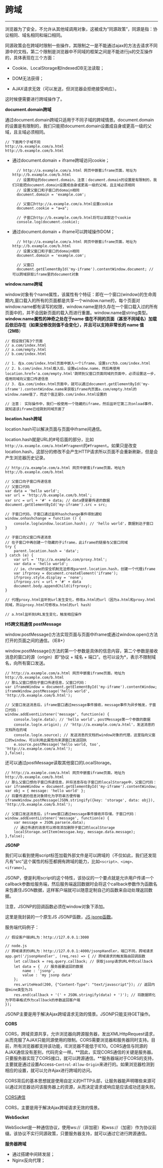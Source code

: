 # 跨域 #


----------

浏览器为了安全，不允许从其他域调用对象，这被成为“同源政策”，同源是指：协议相同、域名相同和端口相同。

同源政策会在跨域时限制一些操作，其限制之一是不能通过ajax的方法去请求不同源中的文档，第二个限制是浏览器中不同域的框架之间是不能进行js的交互操作的，具体表现在三个方面：

- Cookie、LocalStorage和IndexedDB无法读取；

- DOM无法获得；

- AJAX请求无效（可以发送，但浏览器会拒绝接受响应）。

这时候便需要进行跨域操作了。

**document.domain跨域**

通过document.domain跨域只适用于不同子域的跨域情景。document.domain的设置是有限制的，我们只能把document.domain设置成自身或更高一级的父域，且主域必须相同。
	
	// 下面两个子域不同
	http://a.example.com/a.html
	http://b.example.com/b.html

- 通过document.domain + iframe跨域访问cookie；   
	
		// http://a.example.com/a.html 网页中嵌套iframe页面，地址为http://b.example.com/b.html
		// 设置网址的document.domain，注意：document.domain的设置是有限制的，我们只能把document.domain设置成自身或更高一级的父域，且主域必须相同
		// 设置父窗口和子窗口的domain相同
		document.domain = 'example.com';

		// 父窗口http://a.example.com/a.html设置cookie
		document.cookie = "a=a";

		// 子窗口http://b.example.com/b.html将可以读取这个cookie
		console.log(document.cookie);

- 通过document.domain + iframe可以跨域操作DOM；

		// http://a.example.com/a.html 网页中嵌套iframe页面，地址为http://b.example.com/b.html
		// 设置父窗口和子窗口的domain相同
		document.domain = 'example.com';
		
		// 父窗口
		document.getElementById('my-iframe').contentWindow.document; // 可以跨域获取iframe里的document对象

**window.name跨域**

window对象有个name属性，该属性有个特征：即在一个窗口(window)的生命周期内,窗口载入的所有的页面都是共享一个window.name的，每个页面对window.name都有读写的权限，window.name是持久存在一个窗口载入过的所有页面中的，并不会因新页面的载入而进行重置。window.name是string类型。**window.name属性的神奇之处在于name 值在不同的页面（甚至不同域名）加载后依旧存在（如果没修改则值不会变化），并且可以支持非常长的 name 值（2MB**）

	// 假设我们有3个页面
	// a.com/index.html
	// a.com/empty.html
	// b.com/index.html
	
	// 1. 在a.com/index.html页面中嵌入一个iframe，设置src为b.com/index.html
	// 2. b.com/index.html载入后，设置window.name，然后再使用location.href='a.com/empty.html'跳转到父窗口页面同域的页面中，必须设置这一步，借用同域向父窗口传递信息
	// 3. 在a.com/index.html页面中，就可以通过document.getElementById('my-iframe').contentWindow.name来获取iframe内页面a.com/empty.html的window.name值了，而这个值正是b.com/index.html设置的

	// 注意： 实际操作中，我们一般使用一个隐藏的iframe，然后监听它第二次onload事件，就知道该iframe已经跳到同域页面了

**location.hash跨域**

location.hash可以解决页面与页面中iframe间通信。

location.hash就是URL的#号后面的部分，比如`http://a.example.com/a.html#fragment`的`#fragment`。如果只是改变location.hash，这部分的修改不会产生HTTP请求所以页面不会重新刷新，但是会产生浏览器历史记录。

	// http://a.example.com/a.html 网页中嵌套iframe页面，地址为http://b.example.com/b.html

	// 父窗口向子窗口传递信息
	// 父窗口代码
	var data = 'hello world';
	var url = 'http://b.example.com/b.html';
	var src = url + '#' + data; // data便是要传递的数据
	document.getElementById('my-iframe').src = src;
	
	// 子窗口代码，子窗口通过监听hashchange事件得到通知
	window.onhashchange = function () {
		console.log(window.location.hash); // 'hello world'，数据到达子窗口
	}

	// 子窗口向父窗口传递消息
	// 在子窗口中再创建一个隐藏的子iframe，此iframe的链接与父窗口同域
	try {  
    	parent.location.hash = 'data';  
	} catch (e) {  
		var url = 'ttp://a.example.com/proxy.html';
		var data = 'hello world'; 
	    // ie、chrome的安全机制无法修改parent.location.hash，创建一个代理iframe
	    var ifrproxy = document.createElement('iframe');  
	    ifrproxy.style.display = 'none';  
	    ifrproxy.src = url + '#' + data
	    document.body.appendChild(ifrproxy);  
	}

	// 代理proxy.html监听到url发生变化，修改a.html的url（因为a.html和proxy.html同域，所以proxy.html可修改a.html的url hash）

	// a.html监听到URL发生变化，触发相应操作
	

**H5跨文档通信 postMessage**

window.postMessage()方法实现页面与页面中iframe或通过window.open()方法打开的页面之间的通信。（IE8+）

window.postMessage()方法的第一个参数是具体的信息内容，第二个参数是接收消息的窗口的源（origin）即“协议 + 域名 + 端口”。也可以设为*，表示不限制域名，向所有窗口发送。

	// http://a.example.com/a.html 网页中嵌套iframe页面，地址为http://b.example.com/b.html
	// 那么父窗口想向子窗口传递信息，父窗口代码：
	var iframeWindow = document.getElementById('my-iframe').contentWindow;
	iframeWindow.postMessage('hello world', 'http://b.example.com/b.html');

	// 父窗口发送消息后，iframe窗口通过message事件接收，message事件为异步触发，子窗口代码：
	window.addEventListener('message', function(e) {
  		console.log(e.data); // 'hello world'，postMessage第一个参数的数据
		console.log(e.origin); // 'http://a.example.com/a.html'，发送消息的文档所在的域
		console.log(e.source); // 发送消息的文档的window对象的代理，这里指向父窗口的window，可以利用此属性向来源窗口发送回执
		e.source.postMessage('hello world, too', 'http://a.example.com/a.html');
	},false);

还可以通过postMessage读取其他窗口的LocalStorage。

	// http://a.example.com/a.html 网页中嵌套iframe页面，地址为http://b.example.com/b.html
	// 那么父窗口想向子窗口传递信息，并将消息存在子窗口的localStorage中，父窗口代码：
	var iframeWindow = document.getElementById('my-iframe').contentWindow;
	var obj = { message: 'hello world' };
	// 将要传递的信息对象转化为字符串方便传输
	iframeWindow.postMessage(JSON.stringify({key: 'storage', data: obj}), 'http://b.example.com/b.html');

	// 父窗口发送消息后，iframe窗口通过message事件接收并存储，子窗口代码：
	window.addEventListener('message', function(e) {
  		var message = JSON.parse(e.data);
		// 通过传递的消息可以修改添加删除子窗口的localStorage
		localStorage.setItem(messgae.key, message.data.message);
	},false);

**JSONP**

我们可以看到使用script标签加载外部文件是可以跨域的（不仅如此，我们还发现凡有”src”这个属性的标签都拥有跨域的能力，比如`<script>、<img>、<iframe>`）。

JSONP，便是利用script的这个特性，该协议的一个要点就是允许用户传递一个callback参数给服务端，然后服务端返回数据时会将这个callback参数作为函数名来包裹住JSON数据，这样客户端就可以随意定制自己的函数来自动处理返回数据。

注意，JSONP的回调函数必须在window对象下添加。

这里是我封装的一个原生JS JSONP函数，[JS jsonp函数](https://github.com/huanghaibin91/JS-CSS-Fragment/blob/master/JS/jsonp.js)。

服务端代码例子：
	
	// 假设客户端URL为：http://127.0.0.1:3000	

	// node.js
	// 跨域请求的URL为：http://127.0.0.1:4000/jsonpHandler，端口不同，跨域请求
	app.get('/jsonpHandler', (req,res) => { // 跨域请求的触发路由回调函数
		let callback = req.query.callback; // 获取jsonp请求URL中的callback
		let data = {  // 服务器要返回的数据
			name : 'jsonp', 
			value : 'my jsonp data' 
		}; 
		res.writeHead(200, {"Content-Type": "text/javascript"}); // 返回内容mine类型为JS 
		res.end(callback + '(' + JSON.stringify(data) + ')'); // 将数据转化为字符串格式作为callback的参数返回客户端
	});

JSONP主要是用于解决Ajax跨域请求无效的情景。JSONP只能支持GET操作。

**CORS**

CORS，跨域资源共享，允许浏览器向跨源服务器，发出XMLHttpRequest请求，从而克服了AJAX只能同源使用的限制。CORS需要浏览器和服务器同时支持。目前，所有浏览器都支持该功能，IE浏览器不能低于IE10。CORS通信与同源的AJAX通信没有差别，代码完全一样。**因此，实现CORS通信的关键是服务器。只要服务器实现了CORS接口，就可以跨源通信。**服务器端对于CORS的支持，主要就是通过设置Access-`Control-Allow-Origin`来进行的。如果浏览器检测到相应的设置，就可以允许Ajax进行跨域的访问。

CORS背后的基本思想就是使用自定义的HTTP头部，让服务器能声明哪些来源可以通过浏览器访问该服务器上的资源，从而决定请求或响应是应该成功还是失败。

[CORS通信](http://javascript.ruanyifeng.com/bom/cors.html)

CORS，主要是用于解决Ajax跨域请求无效的情景。

**WebSocket**

WebSocket是一种通信协议，使用ws://（非加密）和wss://（加密）作为协议前缀。该协议不实行同源政策，只要服务器支持，就可以通过它进行跨源通信。

**服务器跨域**

- 通过搭建中间转发层；
- Nginx反向代理；









	

		


		



